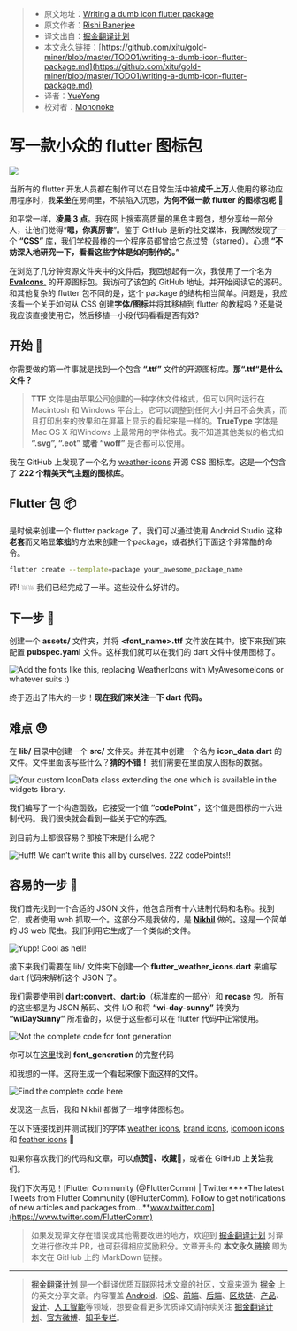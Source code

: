 > * 原文地址：[Writing a dumb icon flutter package](https://medium.com/flutter-community/writing-a-dumb-icon-flutter-package-9682d949002f)
> * 原文作者：[Rishi Banerjee](https://medium.com/@rshrc)
> * 译文出自：[掘金翻译计划](https://github.com/xitu/gold-miner)
> * 本文永久链接：[https://github.com/xitu/gold-miner/blob/master/TODO1/writing-a-dumb-icon-flutter-package.md](https://github.com/xitu/gold-miner/blob/master/TODO1/writing-a-dumb-icon-flutter-package.md)
> * 译者：[YueYong](https://github.com/YueYongDev)
> * 校对者：[Mononoke](https://github.com/imononoke)

# 写一款小众的 flutter 图标包

![](https://cdn-images-1.medium.com/max/2160/1*FJoGGIBlEwKu-35DE2DMTw.png)

当所有的 flutter 开发人员都在制作可以在日常生活中被**成千上万**人使用的移动应用程序时，我**呆坐**在房间里，不禁陷入沉思，**为何不做一款 flutter 的图标包呢** 🤔

和平常一样，**凌晨 3 点**。我在网上搜索高质量的黑色主题包，想分享给一部分人，让他们觉得“**嗯，你真厉害**”。鉴于 GitHub 是新的社交媒体，我偶然发现了一个 **“CSS”** 库，我们学校最棒的一个程序员都曾给它点过赞（starred）。心想 **“不妨深入地研究一下，看看这些字体是如何制作的。”**

在浏览了几分钟资源文件夹中的文件后，我回想起有一次，我使用了一个名为 [**EvaIcons.**](https://pub.dev/packages/eva_icons_flutter) 的开源图标包。我访问了该包的 GitHub 地址，并开始阅读它的源码。和其他复杂的 flutter 包不同的是，这个 package 的结构相当简单。问题是，我应该看一个关于如何从 CSS 创建**字体/图标**并将其移植到 flutter 的教程吗？还是说我应该直接使用它，然后移植一小段代码看看是否有效?

## 开始 🏁

你需要做的第一件事就是找到一个包含 **“.ttf”** 文件的开源图标库。**那“.ttf“是什么文件？**

> **TTF** 文件是由苹果公司创建的一种字体文件格式，但可以同时运行在 Macintosh 和 Windows 平台上。它可以调整到任何大小并且不会失真，而且打印出来的效果和在屏幕上显示的看起来是一样的。**TrueType** 字体是 Mac OS X 和Windows 上最常用的字体格式。我不知道其他类似的格式如 **“.svg”, “.eot” 或者 “woff”** 是否都可以使用。

我在 GitHub 上发现了一个名为 [weather-icons](https://github.com/erikflowers/weather-icons) 开源 CSS 图标库。这是一个包含了 **222 个精美天气主题的图标库**。

## Flutter 包 📦

是时候来创建一个 flutter package 了。我们可以通过使用 Android Studio 这种**老套**而又略显**笨拙**的方法来创建一个package，或者执行下面这个非常酷的命令。

```bash
flutter create --template=package your_awesome_package_name
```

砰! 💥💥 我们已经完成了一半。这些没什么好讲的。

## 下一步 🤔

创建一个 **assets/** 文件夹，并将 **\<font_name>.ttf** 文件放在其中。接下来我们来配置 **pubspec.yaml** 文件。这样我们就可以在我们的 dart 文件中使用图标了。

![Add the fonts like this, replacing WeatherIcons with MyAwesomeIcons or whatever suits :)](https://cdn-images-1.medium.com/max/2680/1*WOTZNBPEvxbjcQIukcIrTA.png)

终于迈出了伟大的一步！**现在我们来关注一下 dart 代码。**

## 难点 😓

在 **lib/** 目录中创建一个 **src/** 文件夹。并在其中创建一个名为 **icon_data.dart** 的文件。文件里面该写些什么？**猜的不错！** 我们需要在里面放入图标的数据。

![Your custom IconData class extending the one which is available in the widgets library.](https://cdn-images-1.medium.com/max/2584/1*0xg1ub7O-uVkAZh041V0gQ.png)

我们编写了一个构造函数，它接受一个值 **“codePoint”**，这个值是图标的十六进制代码。我们很快就会看到一些关于它的东西。

到目前为止都很容易？那接下来是什么呢？

![Huff! We can’t write this all by ourselves. 222 codePoints!!](https://cdn-images-1.medium.com/max/2776/1*6NvoCM7PiUp8yCwb-zmoBQ.png)

## 容易的一步 🤩

我们首先找到一个合适的 JSON 文件，他包含所有十六进制代码和名称。找到它，或者使用 web 抓取一个。这部分不是我做的，是 [**Nikhil**](https://github.com/muj-programmer) 做的。这是一个简单的 JS web 爬虫。我们利用它生成了一个类似的文件。

![Yupp! Cool as hell!](https://cdn-images-1.medium.com/max/2648/1*nipzxL9Nf_xncVp2PFGlEQ.png)

接下来我们需要在 lib/ 文件夹下创建一个 **flutter_weather_icons.dart** 来编写 dart 代码来解析这个 JSON 了。

我们需要使用到 **dart:convert**、**dart:io**（标准库的一部分）和 **recase** 包。所有的这些都是为 JSON 解码、文件 I/O 和将 **“wi-day-sunny”** 转换为 **“wiDaySunny”** 所准备的，以便于这些都可以在 flutter 代码中正常使用。

![Not the complete code for font generation](https://cdn-images-1.medium.com/max/4024/1*Lur-jr2_rLV7q2MrxKuYaA.png)

你可以在[这里](https://github.com/rshrc/flutter_weather_icons/blob/master/tool/generate_fonts.dart)找到 **font_generation** 的完整代码

和我想的一样。这将生成一个看起来像下面这样的文件。

![Find the complete code [here](https://github.com/rshrc/flutter_weather_icons/blob/master/lib/flutter_weather_icons.dart)](https://cdn-images-1.medium.com/max/3288/1*jov1G7ySHJYIXaP2ukoI9A.png)

发现这一点后，我和 Nikhil 都做了一堆字体图标包。

在以下链接找到并测试我们的字体 [weather icons](https://github.com/rshrc/flutter_weather_icons), [brand icons](https://github.com/muj-programmer/flutter_brand_icons), [icomoon icons](https://github.com/rshrc/flutter_icomoon_icons) 和 [feather icons](https://github.com/muj-programmer/flutter_feather_icons) 🎉

如果你喜欢我们的代码和文章，可以**点赞🌟、收藏👏**，或者在 GitHub 上**关注**我们。

我们下次再见！[Flutter Community (@FlutterComm) | Twitter****The latest Tweets from Flutter Community (@FlutterComm). Follow to get notifications of new articles and packages from…**www.twitter.com](https://www.twitter.com/FlutterComm)

> 如果发现译文存在错误或其他需要改进的地方，欢迎到 [掘金翻译计划](https://github.com/xitu/gold-miner) 对译文进行修改并 PR，也可获得相应奖励积分。文章开头的 **本文永久链接** 即为本文在 GitHub 上的 MarkDown 链接。

---

> [掘金翻译计划](https://github.com/xitu/gold-miner) 是一个翻译优质互联网技术文章的社区，文章来源为 [掘金](https://juejin.im) 上的英文分享文章。内容覆盖 [Android](https://github.com/xitu/gold-miner#android)、[iOS](https://github.com/xitu/gold-miner#ios)、[前端](https://github.com/xitu/gold-miner#前端)、[后端](https://github.com/xitu/gold-miner#后端)、[区块链](https://github.com/xitu/gold-miner#区块链)、[产品](https://github.com/xitu/gold-miner#产品)、[设计](https://github.com/xitu/gold-miner#设计)、[人工智能](https://github.com/xitu/gold-miner#人工智能)等领域，想要查看更多优质译文请持续关注 [掘金翻译计划](https://github.com/xitu/gold-miner)、[官方微博](http://weibo.com/juejinfanyi)、[知乎专栏](https://zhuanlan.zhihu.com/juejinfanyi)。
